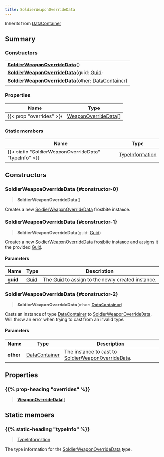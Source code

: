 ```yaml
---
title: SoldierWeaponOverrideData
---
```


Inherits from 
[DataContainer](/vext/ref/shared/class/datacontainer)

## Summary
### Constructors
| |
| ----------- |
| **[SoldierWeaponOverrideData](#constructor-0)**() |
| **[SoldierWeaponOverrideData](#constructor-1)**(guid: [Guid](/vext/ref/shared/class/guid)) |
| **[SoldierWeaponOverrideData](#constructor-2)**(other: [DataContainer](/vext/ref/shared/class/datacontainer)) |

### Properties
| Name | Type |
| ---- | ---- |
| {{< prop "overrides" >}} | [WeaponOverrideData](/vext/ref/fb/weaponoverridedata)[] |

### Static members
| Name | Type |
| ---- | ---- |
| {{< static "SoldierWeaponOverrideData" "typeInfo" >}} | [TypeInformation](/vext/ref/shared/class/typeinformation) |

## Constructors
### SoldierWeaponOverrideData {#constructor-0}
> **SoldierWeaponOverrideData**()

Creates a new [SoldierWeaponOverrideData](/vext/ref/fb/soldierweaponoverridedata) frostbite instance.

### SoldierWeaponOverrideData {#constructor-1}
> **SoldierWeaponOverrideData**(guid: [Guid](/vext/ref/shared/class/guid))

Creates a new [SoldierWeaponOverrideData](/vext/ref/fb/soldierweaponoverridedata) frostbite instance and assigns it the provided [Guid](/vext/ref/shared/class/guid).

#### Parameters
| Name | Type | Description |
| ---- | ---- | ----------- |
| **guid** | [Guid](/vext/ref/shared/class/guid) | The [Guid](/vext/ref/shared/class/guid) to assign to the newly created instance. |

### SoldierWeaponOverrideData {#constructor-2}
> **SoldierWeaponOverrideData**(other: [DataContainer](/vext/ref/shared/class/datacontainer))

Casts an instance of type [DataContainer](/vext/ref/shared/class/datacontainer) to [SoldierWeaponOverrideData](/vext/ref/fb/soldierweaponoverridedata). Will throw an error when trying to cast from an invalid type.

#### Parameters
| Name | Type | Description |
| ---- | ---- | ----------- |
| **other** | [DataContainer](/vext/ref/shared/class/datacontainer) | The instance to cast to [SoldierWeaponOverrideData](/vext/ref/fb/soldierweaponoverridedata). |

## Properties
### {{% prop-heading "overrides" %}}
> **[WeaponOverrideData](/vext/ref/fb/weaponoverridedata)**[]

## Static members
### {{% static-heading "typeInfo" %}}
> [TypeInformation](/vext/ref/shared/class/typeinformation)

The type information for the [SoldierWeaponOverrideData](/vext/ref/fb/soldierweaponoverridedata) type.

